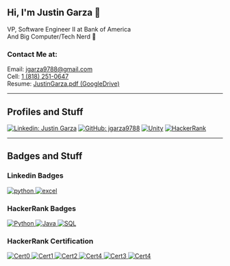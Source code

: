 ## Hi, I'm Justin Garza 🍌  
VP, Software Engineer II at Bank of America  
And Big Computer/Tech Nerd 🧠

### Contact Me at:  
Email: jgarza9788@gmail.com  
Cell: [1 (818) 251-0647](tel:18182510647)  
Resume: [JustinGarza.pdf (GoogleDrive)](https://drive.google.com/file/d/1m3p3c98w_JtKw5QlWJU9bJeLmcu3mHia/view?usp=sharing)

---

## Profiles and Stuff
[![Linkedin: Justin Garza](https://img.shields.io/badge/-Justin_Garza-blue?style=for-the-badge&logo=Linkedin&logoColor=white&link=https://www.linkedin.com/in/justin-garza-9a684a44/)](https://www.linkedin.com/in/justin-garza-9a684a44/)
[![GitHub: jgarza9788](https://img.shields.io/badge/jgarza9788-161b22?&style=for-the-badge&logo=github)](https://github.com/jgarza9788)
[![Unity](https://img.shields.io/badge/Justin_Garza-000000.svg?style=for-the-badge&logo=unity)](https://assetstore.unity.com/publishers/7928)
[![HackerRank](https://img.shields.io/badge/-jgarza9788-39424e?style=for-the-badge&logo=HackerRank&logoColor=2ec866&link=https://www.hackerrank.com/jgarza9788)](https://www.hackerrank.com/jgarza9788) 

<!-- [![Badges](https://img.shields.io/badge/dynamic/json?color=passing&logo=HackerRank&label=Badges&style=flat-square&query=%24.totalBadges&suffix=%E2%98%85&url=https%3A%2F%2Fhackerrank-badges.herokuapp.com%2Fapi%2Fjgarza9788)](https://www.hackerrank.com/jgarza9788) -->
<!-- [![Stars](https://img.shields.io/badge/dynamic/json?color=passing&logo=HackerRank&label=Stars&style=flat-square&query=%24.totalStars&suffix=%E2%98%85&url=https%3A%2F%2Fhackerrank-badges.herokuapp.com%2Fapi%2Fjgarza9788)](https://www.hackerrank.com/jgarza9788) -->



<!-- 
---
## Profiles and Stuff

<div style="background-color:#ffffff; height: 32px; width:32px; border-radius: 25px; display:inline-block">
<a href="https://www.linkedin.com/in/justin-garza-9a684a44/">
<svg role="img" viewBox="0 0 24 24" xmlns="http://www.w3.org/2000/svg" style="max-width: 32px;fill:#0a66c2;  padding: 0px;"><title>LinkedIn</title><path d="M20.447 20.452h-3.554v-5.569c0-1.328-.027-3.037-1.852-3.037-1.853 0-2.136 1.445-2.136 2.939v5.667H9.351V9h3.414v1.561h.046c.477-.9 1.637-1.85 3.37-1.85 3.601 0 4.267 2.37 4.267 5.455v6.286zM5.337 7.433c-1.144 0-2.063-.926-2.063-2.065 0-1.138.92-2.063 2.063-2.063 1.14 0 2.064.925 2.064 2.063 0 1.139-.925 2.065-2.064 2.065zm1.782 13.019H3.555V9h3.564v11.452zM22.225 0H1.771C.792 0 0 .774 0 1.729v20.542C0 23.227.792 24 1.771 24h20.451C23.2 24 24 23.227 24 22.271V1.729C24 .774 23.2 0 22.222 0h.003z"/></svg>
</a>
</div>
<div style="background-color:#181717; height: 32px; width:32px; border-radius: 5px; display:inline-block">
<a href="https://github.com/jgarza9788" >
<svg role="img" viewBox="0 0 24 24" xmlns="http://www.w3.org/2000/svg" style="max-width: 32px;fill:#ffffffff;  padding: 0px;"><title>GitHub</title><path d="M12 .297c-6.63 0-12 5.373-12 12 0 5.303 3.438 9.8 8.205 11.385.6.113.82-.258.82-.577 0-.285-.01-1.04-.015-2.04-3.338.724-4.042-1.61-4.042-1.61C4.422 18.07 3.633 17.7 3.633 17.7c-1.087-.744.084-.729.084-.729 1.205.084 1.838 1.236 1.838 1.236 1.07 1.835 2.809 1.305 3.495.998.108-.776.417-1.305.76-1.605-2.665-.3-5.466-1.332-5.466-5.93 0-1.31.465-2.38 1.235-3.22-.135-.303-.54-1.523.105-3.176 0 0 1.005-.322 3.3 1.23.96-.267 1.98-.399 3-.405 1.02.006 2.04.138 3 .405 2.28-1.552 3.285-1.23 3.285-1.23.645 1.653.24 2.873.12 3.176.765.84 1.23 1.91 1.23 3.22 0 4.61-2.805 5.625-5.475 5.92.42.36.81 1.096.81 2.22 0 1.606-.015 2.896-.015 3.286 0 .315.21.69.825.57C20.565 22.092 24 17.592 24 12.297c0-6.627-5.373-12-12-12"/></svg>
</a>
</div> -->


---

## Badges and Stuff


<!-- <svg role="img" viewBox="0 0 24 24" xmlns="http://www.w3.org/2000/svg" style="max-width: 32px;fill:#0a66c2; padding: 0px; "><title>LinkedIn</title><path d="M20.447 20.452h-3.554v-5.569c0-1.328-.027-3.037-1.852-3.037-1.853 0-2.136 1.445-2.136 2.939v5.667H9.351V9h3.414v1.561h.046c.477-.9 1.637-1.85 3.37-1.85 3.601 0 4.267 2.37 4.267 5.455v6.286zM5.337 7.433c-1.144 0-2.063-.926-2.063-2.065 0-1.138.92-2.063 2.063-2.063 1.14 0 2.064.925 2.064 2.063 0 1.139-.925 2.065-2.064 2.065zm1.782 13.019H3.555V9h3.564v11.452zM22.225 0H1.771C.792 0 0 .774 0 1.729v20.542C0 23.227.792 24 1.771 24h20.451C23.2 24 24 23.227 24 22.271V1.729C24 .774 23.2 0 22.222 0h.003z"/></svg>  -->
### Linkedin Badges

[
![python](https://img.shields.io/badge/python-top__5%25-passing?style=flat&logo=Python&logoColor=ffffff)
![excel](https://img.shields.io/badge/MS_Excel-top__5%25-passing?style=flat&logo=microsoftexcel&logoColor=ffffff)
](https://www.linkedin.com/in/justin-garza-9a684a44/) 


<!-- [![json](https://img.shields.io/badge/json-top_5%-passing?style=flat&logo=json&logoColor=ffffff)](https://www.linkedin.com/in/justin-garza-9a684a44/)  -->

<!-- [![java](https://img.shields.io/badge/MS_Excel-top_5%-passing?style=flat&logo=java&logoColor=ffffff)](https://www.linkedin.com/in/justin-garza-9a684a44/)   -->

<!-- [![csharp](https://img.shields.io/badge/csharp-top_5%-passing?style=flat&logo=csharp&logoColor=ffffff)](https://www.linkedin.com/in/justin-garza-9a684a44/)   -->

<!-- [![javascript](https://img.shields.io/badge/javascript-top_5%-passing?style=flat&logo=javascript&logoColor=ffffff)](https://www.linkedin.com/in/justin-garza-9a684a44/)   -->

<!-- [![microsoftsqlserver](https://img.shields.io/badge/T_SQL-top_5%-passing?style=flat&logo=microsoftsqlserver&logoColor=ffffff)](https://www.linkedin.com/in/justin-garza-9a684a44/)   -->

<!-- [![VBA](https://img.shields.io/badge/VBA-top_5%-passing?style=flat&logo=unknown&logoColor=ffffff)](https://www.linkedin.com/in/justin-garza-9a684a44/)   -->

<!-- [![Unity](https://img.shields.io/badge/Unity-top_5%-passing?style=flat&logo=unity&logoColor=ffffff)](https://www.linkedin.com/in/justin-garza-9a684a44/)   -->

<!-- [![MS_Azure](https://img.shields.io/badge/MS_Azure-top_5%-passing?style=flat&logo=microsoftazure&logoColor=ffffff)](https://www.linkedin.com/in/justin-garza-9a684a44/)   -->



<!-- ### <svg role="img" viewBox="0 0 24 24" xmlns="http://www.w3.org/2000/svg" style="max-width: 32px;fill:#00EA64;  padding: 0px;"><title>HackerRank</title><path d="M0 0v24h24V0zm9.95 8.002h1.805c.061 0 .111.05.111.111v7.767c0 .061-.05.111-.11.111H9.95c-.061 0-.111-.05-.111-.11v-2.87H7.894v2.87c0 .06-.05.11-.11.11H5.976a.11.11 0 01-.11-.11V8.112c0-.06.05-.11.11-.11h1.806c.061 0 .11.05.11.11v2.869H9.84v-2.87c0-.06.05-.11.11-.11zm2.999 0h5.778c.061 0 .111.05.111.11v7.767a.11.11 0 01-.11.112h-5.78a.11.11 0 01-.11-.11V8.111c0-.06.05-.11.11-.11z"/></svg> HackerRank  -->

<!-- ### [![HackerRank](https://img.shields.io/badge/-HackerRank-39424e?style=for-the-badge&logo=HackerRank&logoColor=2ec866&link=https://www.hackerrank.com/jgarza9788)](https://www.hackerrank.com/jgarza9788)  -->

### HackerRank Badges

[
![Python](https://img.shields.io/badge/dynamic/json?color=f9cd3d&label=Python&logo=Python&logoColor=ffffff&query=%24.models.2.stars&suffix=%E2%98%85&url=https%3A%2F%2Fwww.hackerrank.com%2Frest%2Fhackers%2Fjgarza9788%2Fbadges)
![Java](https://img.shields.io/badge/dynamic/json?color=f9cd3d&label=Java&logo=Java&logoColor=ffffff&query=%24.models.1.stars&suffix=%E2%98%85&url=https%3A%2F%2Fwww.hackerrank.com%2Frest%2Fhackers%2Fjgarza9788%2Fbadges)
![SQL](https://img.shields.io/badge/dynamic/json?color=f9cd3d&label=SQL&logo=microsoftsqlserver&logoColor=ffffff&query=%24.models.1.stars&suffix=%E2%98%85&url=https%3A%2F%2Fwww.hackerrank.com%2Frest%2Fhackers%2Fjgarza9788%2Fbadges)
](https://www.hackerrank.com/jgarza9788)

<!-- no api -->
<!--
[![Python](https://img.shields.io/badge/Python-5★-f9cd3d?style=flat&logo=Python&logoColor=ffffff)](https://www.hackerrank.com/jgarza9788)
[![SQL](https://img.shields.io/badge/SQL-5★-f9cd3d?style=flat&logo=microsoftsqlserver&logoColor=ffffff)](https://www.hackerrank.com/jgarza9788)
[![Java](https://img.shields.io/badge/Java-5★-f9cd3d?style=flat&logo=Java&logoColor=ffffff)](https://www.hackerrank.com/jgarza9788)
-->


### HackerRank Certification

[
![Cert0](https://img.shields.io/badge/dynamic/json?color=passing&label=Certificate&query=%24.data.0.attributes.certificate.track_slug&suffix=_%E2%9C%93&url=https%3A%2F%2Fwww.hackerrank.com%2Fsourcing%2Fapi%2Fv1%2Ftest_results%2Fhacker_certificate%3Fusername%3Djgarza9788)
![Cert1](https://img.shields.io/badge/dynamic/json?color=passing&label=Certificate&query=%24.data.1.attributes.certificate.track_slug&suffix=_%E2%9C%93&url=https%3A%2F%2Fwww.hackerrank.com%2Fsourcing%2Fapi%2Fv1%2Ftest_results%2Fhacker_certificate%3Fusername%3Djgarza9788)
![Cert2](https://img.shields.io/badge/dynamic/json?color=passing&label=Certificate&query=%24.data.2.attributes.certificate.track_slug&suffix=_%E2%9C%93&url=https%3A%2F%2Fwww.hackerrank.com%2Fsourcing%2Fapi%2Fv1%2Ftest_results%2Fhacker_certificate%3Fusername%3Djgarza9788)
![Cert4](https://img.shields.io/badge/dynamic/json?color=passing&label=Certificate&query=%24.data.3.attributes.certificate.track_slug&suffix=_%E2%9C%93&url=https%3A%2F%2Fwww.hackerrank.com%2Fsourcing%2Fapi%2Fv1%2Ftest_results%2Fhacker_certificate%3Fusername%3Djgarza9788)
![Cert3](https://img.shields.io/badge/dynamic/json?color=passing&label=Certificate&query=%24.data.4.attributes.certificate.track_slug&suffix=_%E2%9C%93&url=https%3A%2F%2Fwww.hackerrank.com%2Fsourcing%2Fapi%2Fv1%2Ftest_results%2Fhacker_certificate%3Fusername%3Djgarza9788)
![Cert4](https://img.shields.io/badge/dynamic/json?color=passing&label=Certificate&query=%24.data.5.attributes.certificate.track_slug&suffix=_%E2%9C%93&url=https%3A%2F%2Fwww.hackerrank.com%2Fsourcing%2Fapi%2Fv1%2Ftest_results%2Fhacker_certificate%3Fusername%3Djgarza9788)
](https://www.hackerrank.com/jgarza9788)


<!-- no api -->
<!--
 [![Python](https://img.shields.io/badge/Python-Verified-passing?style=flat&logo=Python&logoColor=ffffff)](https://www.hackerrank.com/jgarza9788)
[![SQL](https://img.shields.io/badge/SQL_(Basic)-Verified-passing?style=flat&logo=microsoftsqlserver&logoColor=ffffff)](https://www.hackerrank.com/jgarza9788)
[![SQL](https://img.shields.io/badge/SQL_(Intermediate)-Verified-passing?style=flat&logo=microsoftsqlserver&logoColor=ffffff)](https://www.hackerrank.com/jgarza9788)
[![SQL](https://img.shields.io/badge/SQL_(Advanced)-Verified-passing?style=flat&logo=microsoftsqlserver&logoColor=ffffff)](https://www.hackerrank.com/jgarza9788)
[![CSharp](https://img.shields.io/badge/csharp-Verified-passing?style=flat&logo=csharp&logoColor=ffffff)](https://www.hackerrank.com/jgarza9788)
[![Java](https://img.shields.io/badge/Java-Verified-passing?style=flat&logo=Java&logoColor=ffffff)](https://www.hackerrank.com/jgarza9788) 
-->




<!-- --- -->
<!-- ### <svg role="img" viewBox="0 0 24 24" xmlns="http://www.w3.org/2000/svg" style="max-width: 32px;fill:#1F4056;  padding: 0px;"><title>Codecademy</title><path d="M23.827 19.729h-5.595c-.094 0-.17.058-.17.172v1.515c0 .094.058.17.172.17h5.594c.096 0 .172-.044.172-.164v-1.515c0-.105-.057-.166-.173-.166v-.014zM16.463 2.463c.016.034.03.067.047.12v18.79c0 .06-.02.096-.037.114a.168.168 0 01-.135.06H.153c-.038 0-.075 0-.097-.02A.181.181 0 010 21.393V2.564c0-.076.04-.134.096-.15h16.242c.04 0 .096.017.115.034v.016zM1.818 19.573c0 .072.038.135.096.152h12.643c.058-.019.096-.076.096-.154V4.402c0-.073-.039-.134-.098-.15H1.915c-.056.02-.096.073-.096.15l-.003 15.17zm5.174-8.375c.65 0 1.014.177 1.396.62.058.074.153.093.23.034l1.034-.92c.075-.044.058-.164.02-.224-.635-.764-1.554-1.244-2.74-1.244-1.59 0-2.79.795-3.255 2.206-.165.495-.24 1.126-.24 1.98 0 .854.075 1.483.255 1.98.465 1.425 1.665 2.204 3.255 2.204 1.2 0 2.115-.48 2.745-1.216.045-.074.06-.165-.015-.226l-1.037-.915c-.073-.047-.163-.047-.224.027-.39.45-.795.69-1.454.69-.706 0-1.245-.345-1.47-1.035-.136-.39-.166-.87-.166-1.483 0-.615.045-1.068.18-1.47.24-.66.766-1.008 1.486-1.008z"/></svg> Codecademy -->



<!-- https://simpleicons.org/ -->

<!-- 
---


<!--
### Technologies & Tools

![](https://img.shields.io/badge/OS-Windows_10-informational?style=flat-square&logo=Windows&logoColor=white&color=0078d2)  
![](https://img.shields.io/badge/Editor-VS_Code-informational?style=flat-square&logo=visual-studio-code&logoColor=white&color=0078d2)  
![](https://img.shields.io/badge/Python-informational?style=flat-square&logo=python&logoColor=white&color=555555)  
![](https://img.shields.io/badge/JavaScript-informational?style=flat-square&logo=javascript&logoColor=white&color=555555)  
![](https://img.shields.io/badge/C++-informational?style=flat-square&logo=cplusplus&logoColor=white&color=555555)  
![](https://img.shields.io/badge/C%23-informational?style=flat-square&logo=csharp&logoColor=white&color=555555)  
![](https://img.shields.io/badge/Flutter-informational?style=flat-square&logo=flutter&logoColor=white&color=555555)  
![](https://img.shields.io/badge/Terminal-informational?style=flat-square&logo=windowsterminal&logoColor=white&color=555555)  
![](https://img.shields.io/badge/T_SQL-informational?style=flat-square&logo=microsoftsqlserver&logoColor=white&color=555555)  
![](https://img.shields.io/badge/Teradata-informational?style=flat-square&logo=teradata&logoColor=white&color=555555)  
![](https://img.shields.io/badge/PostgreSQL-informational?style=flat-square&logo=postgresql&logoColor=white&color=555555)
-->


<!--
IBM Data Science Professional Certificate
-->

<!--
AWS certificate
Azure certificate
Google Cloud certificate

data analytics
project management
block chain (multi-course)
-->

<!--
https://grow.google/certificates/data-analytics/
https://grow.google/certificates/project-management/
https://www.coursera.org/specializations/blockchain#courses

https://digitalskills.cpie.csulb.edu/software-development-bootcamp/ - 15k
-->
